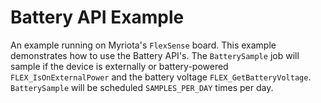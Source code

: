 # Battery API Example

An example running on Myriota's `FlexSense` board. This example demonstrates how to use the Battery API's. The `BatterySample` job will sample if the device is externally or battery-powered `FLEX_IsOnExternalPower` and the battery voltage `FLEX_GetBatteryVoltage`. `BatterySample` will be scheduled `SAMPLES_PER_DAY` times per day.
